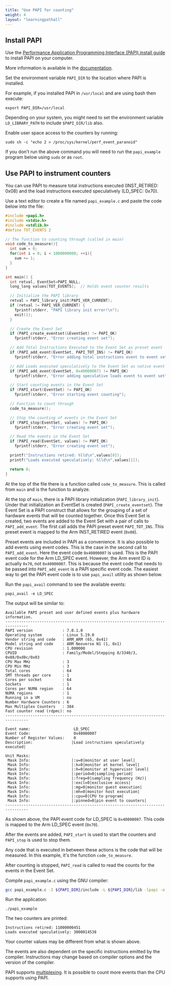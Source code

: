 ```yaml
---
title: "Use PAPI for counting"
weight: 4
layout: "learningpathall"
---
```


## Install PAPI

Use the [Performance Application Programming Interface (PAPI) install guide](/install-guides/papi/) to install PAPI on your computer.

More information is available in the [documentation](https://github.com/icl-utk-edu/papi/wiki/Downloading-and-Installing-PAPI).

Set the environment variable `PAPI_DIR` to the location where PAPI is installed.

For example, if you installed PAPI in `/usr/local` and are using bash then execute:

```console
export PAPI_DIR=/usr/local
```

Depending on your system, you might need to set the environment variable `LD_LIBRARY_PATH` to include `$PAPI_DIR/lib` also.

Enable user space access to the counters by running:

```console
sudo sh -c "echo 2 > /proc/sys/kernel/perf_event_paranoid"
```

If you don't run the above command you will need to run the `papi_example` program below using `sudo` or as `root`.

## Use PAPI to instrument counters

You can use PAPI to measure total instructions executed (INST_RETIRED: 0x08) and the load instructions executed speculatively (LD_SPEC: 0x70).

Use a text editor to create a file named `papi_example.c` and paste the code below into the file:

``` c
#include <papi.h>
#include <stdio.h>
#include <stdlib.h>
#define TOT_EVENTS 2

// The function to counting through (called in main)
void code_to_measure(){
  int sum = 0;
  for(int i = 0; i < 1000000000; ++i){
    sum += 1;
  }
}

int main() {
  int retval, EventSet=PAPI_NULL;
  long_long values[TOT_EVENTS];  // Holds event counter results

  // Initialize the PAPI library
  retval = PAPI_library_init(PAPI_VER_CURRENT);
  if (retval != PAPI_VER_CURRENT) {
    fprintf(stderr, "PAPI library init error!\n");
    exit(1);
  }

  // Create the Event Set
  if (PAPI_create_eventset(&EventSet) != PAPI_OK)
    fprintf(stderr, "Error creating event set");

  // Add Total Instructions Executed to the Event Set as preset event
  if (PAPI_add_event(EventSet, PAPI_TOT_INS) != PAPI_OK)
    fprintf(stderr, "Error adding total instructions event to event set");

  // Add Loads executed speculatively to the Event Set as native event
  if (PAPI_add_event(EventSet, 0x40000007) != PAPI_OK)
    fprintf(stderr, "Error adding speculative loads event to event set");

  // Start counting events in the Event Set
  if (PAPI_start(EventSet) != PAPI_OK)
    fprintf(stderr, "Error starting event counting");

  // Function to count through
  code_to_measure();

  // Stop the counting of events in the Event Set
  if (PAPI_stop(EventSet, values) != PAPI_OK)
    fprintf(stderr, "Error creating event set");

  // Read the events in the Event Set
  if (PAPI_read(EventSet, values) != PAPI_OK)
    fprintf(stderr, "Error creating event set");

  printf("Instructions retired: %lld\n",values[0]);
  printf("Loads executed speculatively: %lld\n",values[1]);

  return 0;
}
```

At the top of the file there is a function called `code_to_measure`. This is called from `main` and is the function to analyze.

At the top of `main`, there is a PAPI library initialization (`PAPI_library_init`). Under that initialization an EventSet is created (`PAPI_create_eventset`). The Event Set is a PAPI construct that allows for the grouping of a set of hardware events that will be counted together. Once this Event Set is created, two events are added to the Event Set with a pair of calls to `PAPI_add_event`. The first call adds the PAPI preset event `PAPI_TOT_INS`. This preset event is mapped to the Arm INST_RETIRED event (`0x08`).

Preset events are included in PAPI as a convenience. It is also possible to add events using event codes. This is the case in the second call to `PAPI_add_event`. Here the event code `0x40000007` is used. This is the PAPI event code for the Arm LD_SPEC event. However, the Arm event ID is actually `0x70`, not `0x40000007`. This is because the event code that needs to be passed into `PAPI_add_event` is a PAPI specific event code. The easiest way to get the PAPI event code is to use `papi_avail` utility as shown below.


Run the `papi_avail` command to see the available events:

``` console
papi_avail -e LD_SPEC
```

The output will be similar to:

```output
Available PAPI preset and user defined events plus hardware information.
--------------------------------------------------------------------------------
PAPI version             : 7.0.1.0
Operating system         : Linux 5.19.0
Vendor string and code   : ARM_ARM (65, 0x41)
Model string and code    : ARM Neoverse N1 (1, 0x1)
CPU revision             : 1.000000
CPUID                    : Family/Model/Stepping 8/3340/3, 0x08/0xd0c/0x03
CPU Max MHz              : 3
CPU Min MHz              : 3
Total cores              : 64
SMT threads per core     : 1
Cores per socket         : 64
Sockets                  : 1
Cores per NUMA region    : 64
NUMA regions             : 1
Running in a VM          : no
Number Hardware Counters : 6
Max Multiplex Counters   : 384
Fast counter read (rdpmc): no
--------------------------------------------------------------------------------

Event name:                   LD_SPEC
Event Code:                   0x40000007
Number of Register Values:    0
Description:                 |Load instructions speculatively executed|

Unit Masks:
 Mask Info:                  |:u=0|monitor at user level|
 Mask Info:                  |:k=0|monitor at kernel level|
 Mask Info:                  |:h=0|monitor at hypervisor level|
 Mask Info:                  |:period=0|sampling period|
 Mask Info:                  |:freq=0|sampling frequency (Hz)|
 Mask Info:                  |:excl=0|exclusive access|
 Mask Info:                  |:mg=0|monitor guest execution|
 Mask Info:                  |:mh=0|monitor host execution|
 Mask Info:                  |:cpu=0|CPU to program|
 Mask Info:                  |:pinned=0|pin event to counters|
--------------------------------------------------------------------------------
```

As shown above, the PAPI event code for LD_SPEC is `0x40000007`. This code is mapped to the Arm LD_SPEC event (`0x70`).

After the events are added, `PAPI_start` is used to start the counters and `PAPI_stop` is used to stop them.

Any code that is executed in between these actions is the code that will be measured. In this example, it's the function `code_to_measure`.

After counting is stopped, `PAPI_read` is called to read the counts for the events in the Event Set.

Compile `papi_example.c` using the GNU compiler:

``` bash
gcc papi_example.c -I ${PAPI_DIR}/include -L ${PAPI_DIR}/lib -lpapi -o papi_example
```

Run the application:

``` console
./papi_example
```

The two counters are printed:

```output
Instructions retired: 11000000451
Loads executed speculatively: 3000014538
```

Your counter values may be different from what is shown above.

The events are also dependent on the specific instructions emitted by the compiler. Instructions may change based on compiler options and the version of the compiler.

PAPI supports [multiplexing](https://github.com/icl-utk-edu/papi/wiki/PAPI-Multiplexing). It is possible to count more events than the CPU supports using PAPI.
